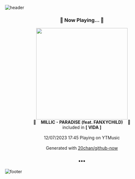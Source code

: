![header](https://capsule-render.vercel.app/api?type=wave&height=170&section=header&fontColor=090707&fontAlignX=45&fontAlignY=65&fontSize=100)

<h3 align="center">🎵 Now Playing... 🎵</h3>
<p align="center">
  <a href="https://music.youtube.com/watch?v=NyVqm1yWKGU">
    <img width="300" src="https://lh3.googleusercontent.com/Q0B0qYF4cKFqjzmdLdzDvuy3y0WZtXu6oI-ilZnB5-3WGtNxi2NPb-Fak5KOCalx3ND4UQ1uxBSDTg4">
  </a>
  <br>
  🎵&nbsp&nbsp&nbsp <b>MILLIC - PARADISE (feat. FANXYCHILD)</b> &nbsp&nbsp&nbsp🎵
  <br>
  included in <b>[ VIDA ]</b>
  
  <br />
  <br />
  12/07/2023 17:45 Playing on YTMusic
  <br />
  <br />
  Generated with <a href="https://github.com/20chan/github-now">20chan/github-now</a>
</p>

<h3 align="center">•••</h3>

![footer](https://capsule-render.vercel.app/api?type=wave&height=150&section=footer)
